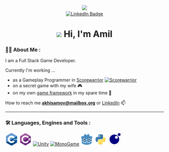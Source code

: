 <div id="header" align="center">
  <img src="https://media.giphy.com/media/1337mjZhdNJWSY/giphy.gif" width="200"/>
  <div id="links">
  <a href="https://www.linkedin.com/in/akhisamov/">
    <img src="https://img.shields.io/badge/LinkedIn-blue?style=for-the-badge&logo=linkedin&logoColor=white" alt="LinkedIn Badge"/>
  </a>
  </div>
  <h1>
    <img src="https://media.giphy.com/media/hvRJCLFzcasrR4ia7z/giphy.gif" width="30px"/> Hi, I'm Amil
  </h1>
</div>

### 👨‍💻 About Me :

I am a Full Stack Game Developer.

Currently I'm working ...
  - as a Gameplay Programmer in [Scorewarrior](https://scorewarrior.com/) <a href="https://scorewarrior.com/"><img src="https://assets-global.website-files.com/633da33305ac754156026dd8/6399dbd8964dcc72df263423_scorewarriror-256-256.png" title="Scorewarrior" alt="Scorewarrior" height="20" /></a>
  - on a secret game with my wife 🎮
  - on my own [game framework](https://github.com/akhisamov/inari) in my spare time 🦊

How to reach me **akhisamov@mailbox.org** or [LinkedIn](https://www.linkedin.com/in/akhisamov/) :mailbox:

---

### 🛠️ Languages, Engines and Tools :

<div>
  <a href="https://isocpp.org/" target="_blank"><img src="https://raw.githubusercontent.com/devicons/devicon/master/icons/cplusplus/cplusplus-original.svg" title="C++" alt="C++" width="40" height="40"/></a>
  <a href="https://dotnet.microsoft.com/en-us/languages/csharp" target="_blank"><img src="https://raw.githubusercontent.com/devicons/devicon/master/icons/csharp/csharp-original.svg" title="C#" alt="C#" width="40" height="40"/></a>
  <a href="https://unity.com/" target="_blank"><img src="https://cdn.jsdelivr.net/gh/devicons/devicon/icons/unity/unity-original.svg" title="Unity" alt="Unity" height="40"/></a>
  <a href="https://www.monogame.net/" target="_blank"><img src="https://upload.wikimedia.org/wikipedia/commons/e/e6/MonoGame_Logo.svg" title="MonoGame" alt="MonoGame" height="40"/></a>
  <a href="https://godotengine.org/" target="_blank"><img src="https://raw.githubusercontent.com/devicons/devicon/master/icons/godot/godot-original.svg" title="Godot" alt="Godot" width="40" height="40"/></a>
  <a href="https://www.python.org/" target="_blank"><img src="https://raw.githubusercontent.com/devicons/devicon/master/icons/python/python-original.svg" title="Python" alt="Python" width="40" height="40"/></a>
  <a href="https://www.lua.org/" target="_blank"><img src="https://raw.githubusercontent.com/devicons/devicon/master/icons/lua/lua-original.svg" title="Lua" alt="Lua" width="40" height="40"/></a>
</div>
